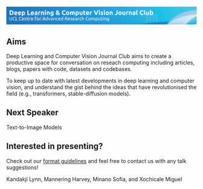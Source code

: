 ![banner](https://github.com/dlcv-journal-club/.github/blob/main/profile/banner.png)

## Aims
Deep Learning and Computer Vision Journal Club aims to create a productive space for conversation on reseach computing including articles, blogs, papers with code, datasets and codebases.

To keep up to date with latest developments in deep learning and computer vision, and understand the gist behind the ideas that have revolutionised the field (e.g., transformers, stable-diffusion models).

## Next Speaker

Text-to-Image Models

## Interested in presenting?
Check out our [format guidelines](https://github.com/dlcv-journal-club/.github/blob/main/format.md) and feel free to contact us with any talk suggestions!

Kandakji Lynn, Mannering Harvey,  Minano Sofia, and Xochicale Miguel
